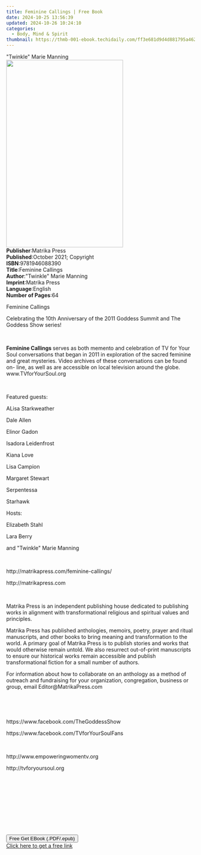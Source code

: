 ```yaml
---
title: Feminine Callings | Free Book
date: 2024-10-25 13:56:39
updated: 2024-10-26 10:24:10
categories:
  - Body, Mind & Spirit
thumbnail: https://thmb-001-ebook.techidaily.com/ff3e681d9d4d881795a46217ee09d124b9a4889f35621334f2b8b9b80dd1b97a.jpg
---
```

<main id="book-container">
  <div class="flex flex-col">
    <div class="book-brief flex-1 py-6 px-4 sm:p-6 md:py-10 md:px-8">
      <!-- brief-->
      <div class="book-brief-main">"Twinkle" Marie Manning</div>
    </div>
    <div
      class="book-meta-info flex-1 grid gap-4 col-start-1 col-end-3 row-start-1 sm:mb-6 sm:grid-cols-4 lg:gap-6 lg:col-start-2 lg:row-end-6 lg:row-span-6 lg:mb-0"
    >
      <div
        class="book-meta-info-left place-content-center mt-4 p-4 text-sm leading-6 col-start-2 col-span-2 dark:text-slate-400"
      >
        <img
          class="w-full h-500 object-cover rounded-lg sm:h-255 sm:col-span-2 lg:col-span-full"
          src="https://img-001-ebook.techidaily.com/8e0026822760195786020cd32450bf374ecd17934d1c965e531fa544db5a701c.jpg"
          alt=""
          width="312"
          height="500"
        />
      </div>
      <div
        class="book-meta-info-right mt-2 col-start-1 row-start-2 col-span-3 self-center"
      >
        <!-- meta data  -->
        <div class="flex flex-col px-4 md:px-8">
          <div class="flex-1">
            <strong>Publisher</strong>:<span class="px-2">Matrika Press</span>
          </div>
          <div class="flex-1">
            <strong>Published</strong>:<span class="px-2"
              >October 2021; Copyright</span
            >
          </div>
          <div class="flex-1">
            <strong>ISBN</strong>:<span class="px-2">9781946088390</span>
          </div>
          <div class="flex-1">
            <strong>Title</strong>:<span class="px-2">Feminine Callings</span>
          </div>
          <div class="flex-1">
            <strong>Author</strong>:<span class="px-2"
              >&quot;Twinkle&quot; Marie Manning</span
            >
          </div>
          <div class="flex-1">
            <strong>Imprint</strong>:<span class="px-2">Matrika Press</span>
          </div>
          <div class="flex-1">
            <strong>Language</strong>:<span class="px-2">English</span>
          </div>
          <div class="flex-1">
            <strong>Number of Pages</strong>:<span class="px-2">64</span>
          </div>
        </div>
      </div>
    </div>
    <div class="book-description flex-1 py-6 px-4 sm:p-6 md:py-10 md:px-8">
      <div class="book-description-main">
        <div accordion-content="" id="description">
          <p>Feminine Callings&nbsp;</p>
          <p>
            Celebrating the 10th Anniversary of the 2011 Goddess Summit and The
            Goddess Show series!&nbsp;
          </p>
          <p><br /></p>
          <p>
            <strong>Feminine Callings </strong>serves as both memento and
            celebration of TV for Your Soul conversations that began in 2011 in
            exploration of the sacred feminine and great mysteries. Video
            archives of these conversations can be found on- line, as well as
            are accessible on local television around the globe.
            www.TVforYourSoul.org&nbsp;
          </p>
          <p><br /></p>
          <p>Featured guests:&nbsp;</p>
          <p>ALisa Starkweather&nbsp;</p>
          <p>Dale Allen</p>
          <p>Elinor Gadon&nbsp;</p>
          <p>Isadora Leidenfrost&nbsp;</p>
          <p>Kiana Love&nbsp;</p>
          <p>Lisa Campion&nbsp;</p>
          <p>Margaret Stewart&nbsp;</p>
          <p>Serpentessa&nbsp;</p>
          <p>Starhawk&nbsp;</p>
          <p>Hosts:&nbsp;</p>
          <p>Elizabeth Stahl&nbsp;</p>
          <p>Lara Berry&nbsp;</p>
          <p>and "Twinkle" Marie Manning</p>
          <p><br /></p>
          <p>http://matrikapress.com/feminine-callings/</p>
          <p>http://matrikapress.com</p>
          <p><br /></p>
          <p>
            Matrika Press is an independent publishing house dedicated to
            publishing works in alignment with transformational religious and
            spiritual values&nbsp;and principles.&nbsp;
          </p>
          <p>
            Matrika Press has published anthologies, memoirs, poetry, prayer and
            ritual manuscripts, and other books to bring meaning and
            transformation to the world. A primary goal of Matrika Press is to
            publish stories and works that would otherwise remain
            untold.&nbsp;We also resurrect out-of-print manuscripts to ensure
            our historical works remain accessible and publish transformational
            fiction for a small number of authors.
          </p>
          <p>
            For information about how to collaborate on an anthology as a method
            of outreach and fundraising for your organization, congregation,
            business or group, email Editor@MatrikaPress.com
          </p>
          <p><br /></p>
          <p><br /></p>
          <p>https://www.facebook.com/TheGoddessShow</p>
          <p>https://www.facebook.com/TVforYourSoulFans</p>
          <p><br /></p>
          <p>http://www.empoweringwomentv.org</p>
          <p>http://tvforyoursoul.org</p>
          <p><br /></p>
          <p><br /></p>
          <p><br /></p>
          <p><br /></p>
          <p><br /></p>
        </div>
        <div class="accordion-fader"></div>
      </div>
    </div>
    <div class="book-excerpts flex-1 py-6 px-4 sm:p-6 md:py-10 md:px-8"></div>
    <div
      class="book-about-author flex-1 py-6 px-4 sm:p-6 md:py-10 md:px-8"
    ></div>
    <div class="book-free-get flex-1 py-6 px-4 sm:p-6 md:py-10 md:px-8">
      <button
        id="btn-free-get"
        class="bg-blue-500 hover:bg-blue-700 text-white font-bold py-2 px-4 rounded"
      >
        Free Get EBook (.PDF/.epub)
      </button>
      <div id="countdown-display" class="px-2 text-lg mt-2"></div>
      <a
        id="free-link"
        class="hidden bg-blue-500 hover:bg-blue-700 text-white font-bold py-2 px-4 rounded"
        href="https://www.ebooks.com/en-us/book/210399517/feminine-callings/twinkle-marie-manning/"
        target="_blank"
        >Click here to get a free link</a
      >
    </div>
    <script>
      let countdownTime = 0;
      let countdownInterval = null;
      document
        .getElementById('btn-free-get')
        .addEventListener('click', startCountdown);
      function startCountdown() {
        countdownTime = new Date().getTime() + 60000 * 3;
        countdownInterval = setInterval(updateCountdown, 1000);
        document.getElementById('btn-free-get').disabled = true;
        document
          .getElementById('btn-free-get')
          .classList.add('bg-gray-500', 'cursor-not-allowed');
      }
      function updateCountdown() {
        let currentTime = new Date().getTime();
        let timeLeft = countdownTime - currentTime;
        let secondsLeft = Math.floor(timeLeft / 1000);
        document.getElementById('countdown-display').innerHTML =
          `Remaining time: ${secondsLeft} seconds.`;
        if (secondsLeft <= 0) {
          clearInterval(countdownInterval);
          document.getElementById('btn-free-get').classList.add('hidden');
          document.getElementById('free-link').classList.remove('hidden');
          document.getElementById('countdown-display').innerHTML = '';
        }
      }
    </script>
  </div>
</main>
